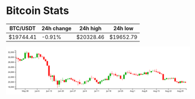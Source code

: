 # Bitcoin Stats

BTC/USDT|24h change|24h high|24h low|
|---|---|---|---|
|$19744.41|-0.91%|$20328.46|$19652.79|

<img src="./chart.svg">
